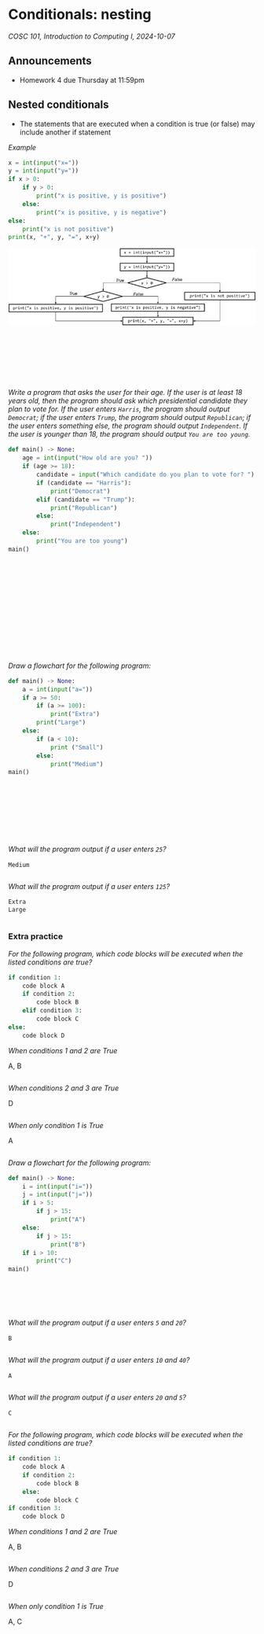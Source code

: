 # Conditionals: nesting
_COSC 101, Introduction to Computing I, 2024-10-07_

## Announcements
* Homework 4 due Thursday at 11:59pm

## Nested conditionals

* The statements that are executed when a condition is true (or false) may include another if statement

_Example_


```python
x = int(input("x="))
y = int(input("y="))
if x > 0:
    if y > 0:
        print("x is positive, y is positive")
    else:
        print("x is positive, y is negative")
else:
    print("x is not positive")
print(x, "+", y, "=", x+y)
```

![Flowchart for nested conditionals example](figures/conditionals/example_nested.png)

```







```

_Write a program that asks the user for their age. If the user is at least 18 years old, then the program should ask which presidential candidate they plan to vote for. If the user enters `Harris`, the program should output `Democrat`; if the user enters `Trump`, the program should output `Republican`; if the user enters something else, the program should output `Independent`. If the user is younger than 18, the program should output `You are too young`._


```python
def main() -> None:
    age = int(input("How old are you? "))
    if (age >= 18):
        candidate = input("Which candidate do you plan to vote for? ")
        if (candidate == "Harris"):
            print("Democrat")
        elif (candidate == "Trump"):
            print("Republican")
        else:
            print("Independent")
    else:
        print("You are too young")
main()
```

```













```

_Draw a flowchart for the following program:_


```python
def main() -> None:
    a = int(input("a="))
    if a >= 50:
        if (a >= 100):
            print("Extra")
        print("Large")
    else:
        if (a < 10):
            print ("Small")
        else:
            print("Medium")
main()
```

```








```

_What will the program output if a user enters `25`?_

`Medium`

```
```

_What will the program output if a user enters `125`?_

```
Extra
Large
```

```
```

### Extra practice

_For the following program, which code blocks will be executed when the listed conditions are true?_

```Python
if condition 1:
    code block A
    if condition 2:
        code block B
    elif condition 3:
        code block C
else:
    code block D
```

_When conditions 1 and 2 are True_

A, B

```
```

_When conditions 2 and 3 are True_

D

```
```

_When only condition 1 is True_

A

```
```

_Draw a flowchart for the following program:_


```python
def main() -> None:
    i = int(input("i="))
    j = int(input("j="))
    if i > 5:
        if j > 15:
            print("A")
    else:
        if j > 15:
            print("B")
    if i > 10:
        print("C")
main()
```

```





```

_What will the program output if a user enters `5` and `20`?_

`B`

```
```

_What will the program output if a user enters `10` and `40`?_

`A`

```
```

_What will the program output if a user enters `20` and `5`?_

`C`

```
```

_For the following program, which code blocks will be executed when the listed conditions are true?_

```Python
if condition 1:
    code block A
    if condition 2:
        code block B
    else:
        code block C
if condition 3:
    code block D
```

_When conditions 1 and 2 are True_

A, B

```
```

_When conditions 2 and 3 are True_

D

```
```

_When only condition 1 is True_

A, C

```
```
